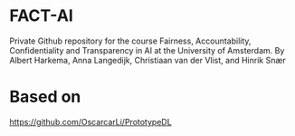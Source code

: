 # FACT-AI
Private Github repository for the course Fairness, Accountability, Confidentiality and Transparency in AI at the University of Amsterdam. By Albert Harkema, Anna Langedijk, Christiaan van der Vlist, and Hinrik Snær

# Based on
https://github.com/OscarcarLi/PrototypeDL
